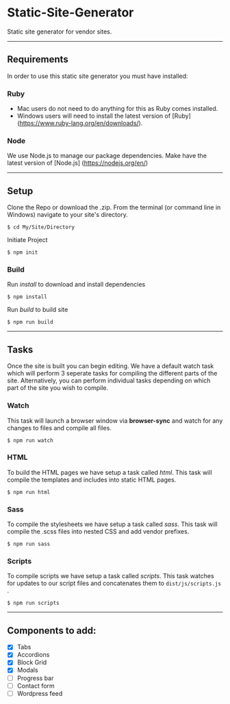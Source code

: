 # Static-Site-Generator
Static site generator for vendor sites.
___
## Requirements
In order to use this static site generator you must have installed:

### Ruby
  - Mac users do not need to do anything for this as Ruby comes installed.
  - Windows users will need to install the latest version of [Ruby] (https://www.ruby-lang.org/en/downloads/).
  
### Node
We use Node.js to manage our package dependencies. Make have the latest version of [Node.js] (https://nodejs.org/en/)
  
___
## Setup

Clone the Repo or download the .zip.
From the terminal (or command line in Windows) navigate to your site's directory.

```
$ cd My/Site/Directory
```
Initiate Project

```
$ npm init
```

### Build
Run *install* to download and install dependencies

```
$ npm install
```

Run *build* to build site

```
$ npm run build
```
___
## Tasks
Once the site is built you can begin editing. We have a default watch task which will perform 3 seperate tasks for compiling the different parts of the site. Alternatively, you can perform individual tasks depending on which part of the site you wish to compile.

### Watch
This task will launch a browser window via **browser-sync** and watch for any changes to files and compile all files.

```
$ npm run watch
```

### HTML
To build the HTML pages we have setup a task called *html*. This task will compile the templates and includes into static HTML pages.

```
$ npm run html
```

### Sass
To compile the stylesheets we have setup a task called *sass*. This task will compile the .scss files into nested CSS and add vendor prefixes.

```
$ npm run sass
```

### Scripts
To compile scripts we have setup a task called *scripts*. This task watches for updates to our script files and concatenates them to `dist/js/scripts.js` .

```
$ npm run scripts
```
___
## Components to add:
- [x] Tabs
- [x] Accordions
- [x] Block Grid
- [x] Modals
- [ ] Progress bar
- [ ] Contact form
- [ ] Wordpress feed

